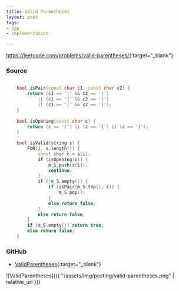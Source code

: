 ```yaml
---
title: Valid Parentheses
layout: post
tags:
- cpp
- implementation

---
```


<https://leetcode.com/problems/valid-parentheses/>{:target="_blank"}

### Source

```cpp

    bool isPair(const char c1, const char c2) {
        return (c1 == '(' && c2 == ')')
            || (c1 == '{' && c2 == '}')
            || (c1 == '[' && c2 == ']');
    }
    
    bool isOpening(const char c) {
        return (c == '(') || (c == '{') || (c == '[');
    }
    
    bool isValid(string s) {
        FOR(i, s.length()) {
            const char c = s[i];
            if (isOpening(c)) {
                m_S.push(s[i]);
                continue;
            }
            if (!m_S.empty()) {
                if (isPair(m_S.top(), c)) {
                    m_S.pop();
                }
                else return false;
            }
            else return false;
        }
        if (m_S.empty()) return true;
        else return false;
    }

```

### GitHub

- [ValidParentheses](<https://github.com/coolwindjo/algoguru/tree/master/_posts/Done/ValidParentheses>){:target="_blank"}

![ValidParentheses]({{ "/assets/img/posting/valid-parentheses.png" | relative_url }})
